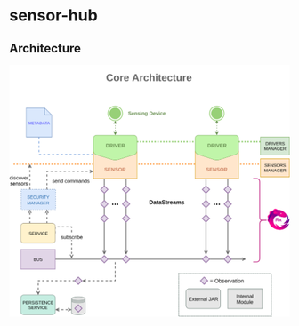 # sensor-hub
## Architecture
![Image of Sensor-Hub core architecture](https://github.com/mvenditto/sensor-hub/blob/security/docs/images/sh_core_arch.png)
